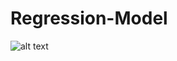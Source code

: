 # Regression-Model
![alt text](https://user-images.githubusercontent.com/117314436/227803007-323c0c82-ef3f-4118-a999-556684becfd0.png)
